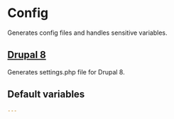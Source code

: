 # Config
Generates config files and handles sensitive variables.
<!--TOC-->
## [Drupal 8](config_generate-drupal8/README.md)
Generates settings.php file for Drupal 8.
<!--ENDTOC-->

<!--ROLEVARS-->
## Default variables
```yaml
---


```

<!--ENDROLEVARS-->
